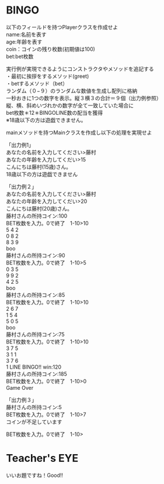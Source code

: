 # BINGO  
以下のフィールドを持つPlayerクラスを作成せよ  
name:名前を表す  
age:年齢を表す  
coin：コインの残り枚数(初期値は100)  
bet:bet枚数  

実行例が実現できるようにコンストラクタやメソッドを追記する  
・最初に挨拶をするメソッド(greet)  
・betするメソッド（bet）  
ランダム（０−９）のランダムな数値を生成し配列に格納  
一秒おきに1つの数字を表示。縦３横３の合計＝９個（出力例参照）　  
縦、横、斜めいづれかの数字が全て一致していた場合に  
bet枚数＊12＊BINGOLINE数の配当を獲得  
※18歳以下の方は遊戯できません。  

mainメソッドを持つMainクラスを作成し以下の処理を実現せよ  

「出力例1」  
あなたの名前を入力してください>藤村  
あなたの年齢を入力してくだい>15  
こんにちは藤村(15歳)さん。  
18歳以下の方は遊戯できません　　  
  
「出力例２」    
あなたの名前を入力してください>藤村  
あなたの年齢を入力してくだい>20  
こんにちは藤村(20歳)さん。  
藤村さんの所持コイン:100  
BET枚数を入力。0で終了　1-10>10  
5 4 2   
0 8 2   
8 3 9   
boo  
藤村さんの所持コイン:90  
BET枚数を入力。0で終了　1-10>5  
0 3 5    
9 9 2   
4 2 5   
boo  
藤村さんの所持コイン:85  
BET枚数を入力。0で終了　1-10>10  
2 6 7   
1 5 4   
5 0 5   
boo  
藤村さんの所持コイン:75  
BET枚数を入力。0で終了　1-10>10  
3 7 5   
3 1 1   
3 7 6   
1 LINE BINGO!!  win:120  
藤村さんの所持コイン:185  
BET枚数を入力。0で終了　1-10>0  
Game Over  
  
「出力例３」  
藤村さんの所持コイン:5  
BET枚数を入力。0で終了　1-10>7  
コインが不足しています  

BET枚数を入力。0で終了　1-10>


# Teacher's EYE

いいお題ですね！Good!!

